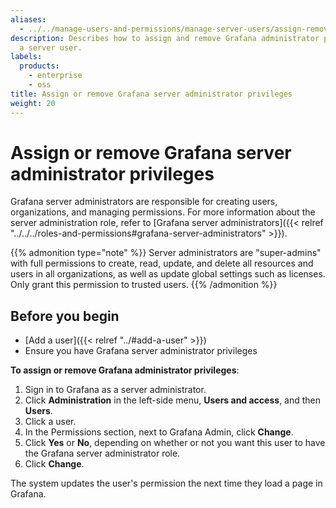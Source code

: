 ```yaml
---
aliases:
  - ../../manage-users-and-permissions/manage-server-users/assign-remove-server-admin-privileges/
description: Describes how to assign and remove Grafana administrator privileges from
  a server user.
labels:
  products:
    - enterprise
    - oss
title: Assign or remove Grafana server administrator privileges
weight: 20
---
```


# Assign or remove Grafana server administrator privileges

Grafana server administrators are responsible for creating users, organizations, and managing permissions. For more information about the server administration role, refer to [Grafana server administrators]({{< relref "../../../roles-and-permissions#grafana-server-administrators" >}}).

{{% admonition type="note" %}}
Server administrators are "super-admins" with full permissions to create, read, update, and delete all resources and users in all organizations, as well as update global settings such as licenses. Only grant this permission to trusted users.
{{% /admonition %}}

## Before you begin

- [Add a user]({{< relref "../#add-a-user" >}})
- Ensure you have Grafana server administrator privileges

**To assign or remove Grafana administrator privileges**:

1. Sign in to Grafana as a server administrator.
1. Click **Administration** in the left-side menu, **Users and access**, and then **Users**.
1. Click a user.
1. In the Permissions section, next to Grafana Admin, click **Change**.
1. Click **Yes** or **No**, depending on whether or not you want this user to have the Grafana server administrator role.
1. Click **Change**.

The system updates the user's permission the next time they load a page in Grafana.
